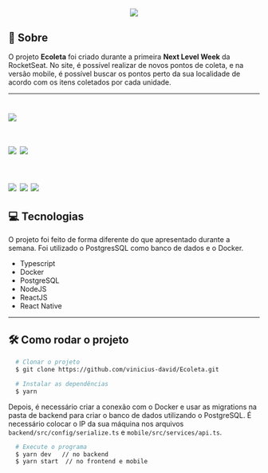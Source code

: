 <h1 align='center'>
  <img src='https://ik.imagekit.io/xcu9aqv3wh/logo_-1EfAr_GS.svg'>
</h1>

## 📝 Sobre

O projeto **Ecoleta** foi criado durante a primeira **Next Level Week** da RocketSeat. No site, é possível realizar de novos pontos de coleta, e na versão mobile, é possível buscar os pontos perto da sua localidade de acordo com os itens coletados por cada unidade.

---

<h1>
  <img src='https://ik.imagekit.io/xcu9aqv3wh/web2_FdF4cg42r.jpeg'>
</h1>

<h1>
  <img src='https://ik.imagekit.io/xcu9aqv3wh/web1_25Yjp1NdB.jpeg'>
  <img src='https://ik.imagekit.io/xcu9aqv3wh/web3_C8PIHX4uq.jpeg'>
</h1>

<h1>
  <img src='https://ik.imagekit.io/xcu9aqv3wh/mobile1_C6byv3YzY.jpeg'>
  <img src='https://ik.imagekit.io/xcu9aqv3wh/mobile2_pzXrnw2Ii.jpeg'>
  <img src='https://ik.imagekit.io/xcu9aqv3wh/mobile3_FW80AtwST.jpeg'>
</h1>

## 💻 Tecnologias

O projeto foi feito de forma diferente do que apresentado durante a semana. Foi utilizado o PostgresSQL como banco de dados e o Docker.

 - Typescript
 - Docker
 - PostgreSQL
 - NodeJS
 - ReactJS
 - React Native

 ---

## 🛠 Como rodar o projeto

```bash
  # Clonar o projeto
  $ git clone https://github.com/vinicius-david/Ecoleta.git

  # Instalar as dependências
  $ yarn

```

Depois, é necessário criar a conexão com o Docker e usar as migrations na pasta de backend para criar o banco de dados utilizando o PostgreSQL. 
É necessário colocar o IP da sua máquina nos arquivos ```backend/src/config/serialize.ts``` e ```mobile/src/services/api.ts```.

```bash
  # Execute o programa
  $ yarn dev   // no backend
  $ yarn start  // no frontend e mobile
```
